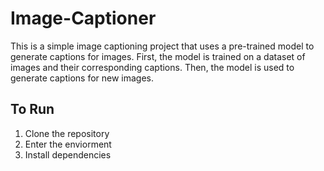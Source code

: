 # Image-Captioner

This is a simple image captioning project that uses a pre-trained model to generate captions for images. First, the model is trained on a dataset of images and their corresponding captions. Then, the model is used to generate captions for new images.

## To Run

1. Clone the repository
2. Enter the enviorment
3. Install dependencies
